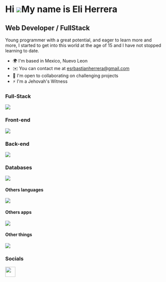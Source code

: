 
Hi ![](https://user-images.githubusercontent.com/18350557/176309783-0785949b-9127-417c-8b55-ab5a4333674e.gif)My name is Eli Herrera
==================================================================================================================================

Web Developer / FullStack
-------------------------

Young programmer with a great potential, and eager to learn more and more, I started to get into this world at the age of 15 and I have not stopped learning to date.

* 🌍  I'm based in Mexico, Nuevo Leon
* ✉️  You can contact me at [esrbastianherrera@gmail.com](mailto:esrbastianherrera@gmail.com)
* 🤝  I'm open to collaborating on challenging projects
* ⚡  I'm a Jehovah's Witness

### Full-Stack
<p align="left">
<a href="https://github.com/EliSebastian">
    <img src="https://skillicons.dev/icons?i=next,nuxt" />
  </a>
</p>

### Front-end
<p align="left">
<a href="https://github.com/EliSebastian">
    <img src="https://skillicons.dev/icons?i=html,css,javascript,typescript,vue,react,bootstrap,tailwind" />
  </a>
</p>

### Back-end
<p align="left">
<a href="https://github.com/EliSebastian">
    <img src="https://skillicons.dev/icons?i=javascript,typescript,nodejs,express,prisma,supabase,php" />
  </a>
</p>

### Databases
<p align="left">
<a href="https://github.com/EliSebastian">
    <img src="https://skillicons.dev/icons?i=mysql,postgres,redis" />
  </a>
</p>

#### Others languages
<p align="left">
<a href="https://github.com/EliSebastian">
    <img src="https://skillicons.dev/icons?i=py,cpp,cs" />
  </a>
</p>

#### Others apps
<p align="left">
<a href="https://github.com/EliSebastian">
    <img src="https://skillicons.dev/icons?i=git,github,postman,vscode" />
  </a>
</p>

#### Other things
<p align="left">
<a href="https://github.com/EliSebastian">
    <img src="https://skillicons.dev/icons?i=linux,bash,aws,nginx,vim" />
  </a>
</p>

### Socials

<p align="left"> <a href="https://www.github.com/EliSebastian" target="_blank" rel="noreferrer"> <picture> <source media="(prefers-color-scheme: dark)" srcset="https://raw.githubusercontent.com/danielcranney/readme-generator/main/public/icons/socials/github-dark.svg" /> <source media="(prefers-color-scheme: light)" srcset="https://raw.githubusercontent.com/danielcranney/readme-generator/main/public/icons/socials/github.svg" /> <img src="https://raw.githubusercontent.com/danielcranney/readme-generator/main/public/icons/socials/github.svg" width="32" height="32" /> </picture> </a></p>
